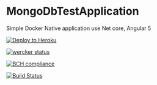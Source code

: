 # MongoDbTestApplication
Simple Docker Native application use Net core, Angular 5

[![Deploy to Heroku](https://www.herokucdn.com/deploy/button.png)](https://heroku.com/deploy)

[![wercker status](https://app.wercker.com/status/59004fd12e5c4570e738bfa78ac6cc4d/s/master "wercker status")](https://app.wercker.com/project/byKey/59004fd12e5c4570e738bfa78ac6cc4d)

[![BCH compliance](https://bettercodehub.com/edge/badge/IhorPetr/MongoDbTestApplication?branch=master)](https://bettercodehub.com/)

[![Build Status](https://travis-ci.org/IhorPetr/MongoDbTestApplication.svg?branch=master)](https://travis-ci.org/IhorPetr/MongoDbTestApplication)
